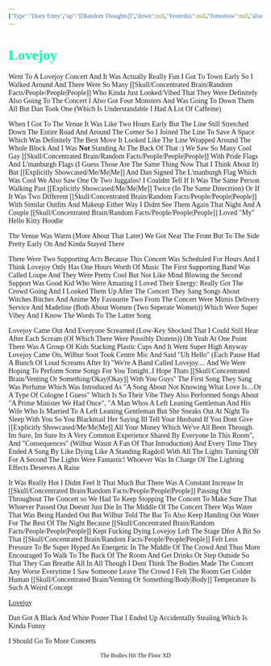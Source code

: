 ```yaml
---
{"Type":"Diary Entry","up":"[[Random Thoughts]]","down":null,"Yesterday":null,"Tomorrow":null,"aliases":["lovejoy","260 2023"],"Next":null,"Previous":null,"title":"Lovejoy","layout":"page","comments":null,"dg-publish":true,"dg-show-local-graph":null,"tags":["Tagless"],"dg-show-toc":null,"dg-hide-in-graph":false,"dg-permalink":null,"date":"Sunday 260 2023","permalink":"/skull/concentrated-brain/random-thoughts/one-day-i-know-that-you-will-be-there-one-day-ill-focus-on-the-future-maybe-one-day-oh-baby-isnt-life-so-fucking-inconsistent/","dgPassFrontmatter":true}
---
```


<style id="Force_Custom_Fonts" type="text/css">@font-face{font-style:normal;font-family:"Merriweather";src:local("Merriweather")}@font-face{font-style:bolder;font-family:"Merriweather";src:local("Merriweather")}@font-face{font-style:normal;font-family:"Merriweather";src:local("Merriweather");unicode-range:U+0-FF,U+2E80-9FFF,U+F900-FAFF,U+FE30-FE4F,U+20000-2FA1F}@font-face{font-style:bolder;font-family:"Merriweather";src:local("Merriweather");unicode-range:U+0-FF,U+2E80-9FFF,U+F900-FAFF,U+FE30-FE4F,U+20000-2FA1F}@font-face{font-style:normal;font-family:"Merriweather";src:local("Merriweather");unicode-range:U+0-FF}@font-face{font-style:bolder;font-family:"Merriweather";src:local("Merriweather");unicode-range:U+0-FF}:not(pre):not(code):not(textarea):not(tt):not(kbd):not(samp):not(var){font-family:"Merriweather"!important}pre,code,textarea,tt,kbd,samp,var{font-family:monospace!important}pre *,code *,textarea *,tt *,kbd *,samp *,var *{font-family:monospace!important}</style>


# <span style="color:#00FFAB">Lovejoy</span> 



Went To A Lovejoy Concert And It Was Actually Really Fun
I Got To Town Early So I Walked Around And There Were So Many [[Skull/Concentrated Brain/Random Facts/People/People\|People]] Who Kinda Just Looked/Vibed That They Were Definitely Also Going To The Concert
I Also Got Four Monsters And Was Going To Down Them All But Dan Took One (Which Is Understandable I Had A Lot Of Caffeine)

When I Got To The Venue It Was Like Two Hours Early But The Line Still Stretched Down The Entire Road And Around The Corner So I Joined The Line To Save A Space Which Was Definitely The Best Move
It Looked Like The Line Wrapped Around The Whole Block And I Was **Not** Standing At The Back Of That :)
We Saw So Many Cool Gay [[Skull/Concentrated Brain/Random Facts/People/People\|People]] With Pride Flags And L'manburgh Flags (I Guess Those Are The Same Thing Now That I Think About It) But [[Explicitly Showcased/Me/Me\|Me]] And Dan Signed The L'manburgh Flag Which Was Cool
We Also Saw One Or Two Juggalos! I Couldnt Tell If It Was The Same Person Walking Past [[Explicitly Showcased/Me/Me\|Me]] Twice (In The Same Direcrtion) Or If It Was Two Different [[Skull/Concentrated Brain/Random Facts/People/People\|People]] With Similar Outfits And Makeup
Either Way I Didnt See Them Again That Night
And A Couple [[Skull/Concentrated Brain/Random Facts/People/People\|People]] Loved "My" Hello Kitty Hoodie 

The Venue Was Warm (More About That Later) We Got Near The Front But To The Side Pretty Early On And Kinda Stayed There

There Were Two Supporting Acts Because This Concert Was Scheduled For Hours And I Think Lovejoy Only Has One Hours Worth Of Music
The First Supporting Band Was Called Loupe And They Were Pretty Cool But Not Like Mind Blowing
the Second Support Was Good Kid Who Were Amazing
I Loved Their Energy: Really Got The Crowd Going And I Looked Them Up After The Concert
They Sang Songs About Witches Bitches And Anime My Favourite Two From The Concert Were Mimis Delivery Service And Madeline (Both About Women (Two Seperate Women)) Which Were Super Vibey And I Know The Words To The Latter Song

Lovejoy Came Out And Everyone Screamed (Low-Key Shocked That I Could Still Hear After Each Scream (Of Which There Were Possibly Dozens))
Oh Yeah At One Point There Was A Group Of Kids Stacking Plastic Cups And It Went Super High
Anyway Lovejoy Came On, Wilbur Soot Took Centre Mic And Said "Uh Hello" (Each Pause Had A Bunch Of Loud Screams After It) "We're A Band Called Lovejoy.... And We Were Hoping To Perform Some Songs For You Tonight..I Hope Thats [[Skull/Concentrated Brain/Venting Or Something/Okay\|Okay]] With You Guys" 
The First Song They Sang Was Perfume Which Was Introduced As "A Song About Not Knowing What Love Is....Or A Type Of Cologne I Guess" Which Is So Their Vibe
They Also Performed Songs About "A Prime Minister We Had Once", "A Man Whos A Left Leaning Gentleman And His Wife Who Is Married To A Left Leaning Gentleman But She Sneaks Out At Night To Sleep With You So You Blackmail Her Saying Ill Tell Your Husband If You Dont Give [[Explicitly Showcased/Me/Me\|Me]] All Your Money Which We've All Been Through. Im Sure, Im Sure Its A Very Common Experience Shared By Everyone In This Room", And "Consequences" (Wilbur Wasnt A Fan Of That Introduction)
And Every Time They Ended A Song By Like Dying
Like A Standing Ragdoll With All The Lights Turning Off For A Second
The Lights Were Fantastic! Whoever Was In Charge Of The Lighting Effects Deserves A Raise

It Was Really Hot
I Didnt Feel It That Much But There Was A Constant Increase In [[Skull/Concentrated Brain/Random Facts/People/People\|People]] Passing Out Throughout The Concert
so We Had To Keep Stopping The Concert To Make Sure That Whoever Passed Out Doesnt Just Die In The Middle Of The Concert
There Was Water That Was Being Handed Out But Wilbur Told The Bar To Also Keep Handing Out Water For The Rest Of The Night
Because [[Skull/Concentrated Brain/Random Facts/People/People\|People]] Kept Fucking Dying Lovejoy Left The Stage Dfor A Bit So That [[Skull/Concentrated Brain/Random Facts/People/People\|People]] Felt Less Pressure To Be Super Hyped An Energetic In The Middle Of The Crowd And Thus More Encouraged To Walk To The Back Of The Room And Get Drinks Or Step Outside So That They Can Breathe
All In All Though I Dont Think The Bodies Made The Concert Any Worse
Everytime I Saw Someone Leave The Crowd I Felt The Room Get Colder
Human [[Skull/Concentrated Brain/Venting Or Something/Body\|Body]] Temperature Is Such A Weird Concept

[Lovejoy](https://packaged-media.redd.it/4bb1o5n7z1pb1/pb/m2-res_640p.mp4?m=DASHPlaylist.mpd&v=1&e=1695092400&s=55ba5a7fba56b023acf1441bc6a6ddfe4ff4b1d4#t=0)

Dan Got A Black And White Poster That I Ended Up Accidentally Stealing Which Is Kinda Funny

I Should Go To More Concerts



<center><sub>The Bodies Hit The Floor XD</sub></center>


<script src="https://utteranc.es/client.js"
        repo="WonderingGodling/My-Mind-Space"
        issue-term="title"
        theme="preferred-color-scheme"
        crossorigin="anonymous"
        async>
</script>